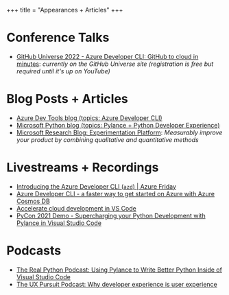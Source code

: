 +++
title = "Appearances + Articles"
+++

# Conference Talks
- [GitHub Universe 2022 - Azure Developer CLI: GitHub to cloud in minutes](https://watch.githubuniverse.com/on-demand/b6b95fb5-b988-4b79-b583-b46b51e05f14): _currently on the GitHub Universe site (registration is free but required until it's up on YouTube)_

# Blog Posts + Articles
- [Azure Dev Tools blog (topics: Azure Developer CLI)](https://devblogs.microsoft.com/azure-sdk/author/sostrowski/)
- [Microsoft Python blog (topics: Pylance + Python Developer Experience)](https://devblogs.microsoft.com/search?query=savannah&blogs=%2Fpython%2F&sortby=relevance)
- [Microsoft Research Blog: Experimentation Platform](https://www.microsoft.com/en-us/research/group/experimentation-platform-exp/articles/measurably-improve-your-product-by-combining-qualitative-and-quantitative-methods/): _Measurably improve your product by combining qualitative and quantitative methods_

# Livestreams + Recordings
- [Introducing the Azure Developer CLI (`azd`) | Azure Friday](https://www.youtube.com/watch?v=VTk-FhJyo7s)
- [Azure Developer CLI - a faster way to get started on Azure with Azure Cosmos DB](https://www.youtube.com/watch?v=LjI-WZtunqA)
- [Accelerate cloud development in VS Code](https://www.youtube.com/watch?v=8fNIe_rjy6s)
- [PyCon 2021 Demo - Supercharging your Python Development with Pylance in Visual Studio Code](https://www.youtube.com/watch?v=n4Nc_GhCi_w)

# Podcasts
- [The Real Python Podcast: Using Pylance to Write Better Python Inside of Visual Studio Code](https://realpython.com/podcasts/rpp/28/)
- [The UX Pursuit Podcast: Why developer experience is user experience](https://www.uxpursuit.com/savannah-ostrowski)
